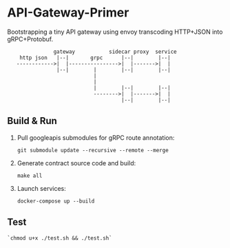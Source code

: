 # API-Gateway-Primer

Bootstrapping a tiny API gateway using envoy transcoding HTTP+JSON into gRPC+Protobuf.

                   gateway           sidecar proxy  service
        http json   |--|       grpc      |--|        |--|
       ------------>|  |---------------->|  |------->|  |
                    |--|        |        |--|        |--|
                                |
                                |
                                |        |--|        |--|
                                -------->|  |------->|  |
                                         |--|        |--|

## Build & Run

1. Pull googleapis submodules for gRPC route annotation:

    `git submodule update --recursive --remote --merge`

2. Generate contract source code and build:

    `make all`

3. Launch services:

    `docker-compose up --build`

## Test

    `chmod u+x ./test.sh && ./test.sh`
